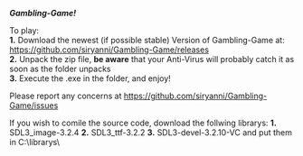 ***Gambling-Game!***

To play:                                                                                                                                                                          
**1.** Download the newest (if possible stable) Version of Gambling-Game at: https://github.com/siryanni/Gambling-Game/releases                                                   
**2.** Unpack the zip file, **be aware** that your Anti-Virus will probably catch it as soon as the folder unpacks                                                                
**3.** Execute the .exe in the folder, and enjoy! 

Please report any concerns at https://github.com/siryanni/Gambling-Game/issues

If you wish to comile the source code, download the follwing librarys: 
**1.** SDL3_image-3.2.4
**2.** SDL3_ttf-3.2.2
**3.** SDL3-devel-3.2.10-VC
and put them in C:\librarys\
